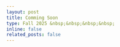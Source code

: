```yaml
---
layout: post
title: Comming Soon
type: Fall 2025 &nbsp;&nbsp;&nbsp;&nbsp;
inline: false
related_posts: false
---
```

